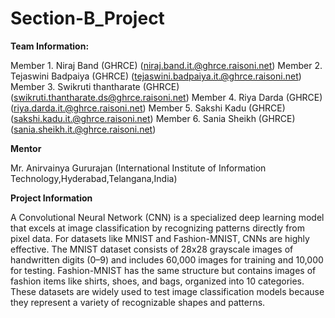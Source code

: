 # Section-B_Project

**Team Information:**

Member 1. Niraj Band (GHRCE) (niraj.band.it.@ghrce.raisoni.net) 
Member 2. Tejaswini Badpaiya (GHRCE) (tejaswini.badpaiya.it.@ghrce.raisoni.net) 
Member 3. Swikruti thantharate (GHRCE) (swikruti.thantharate.ds@ghrce.raisoni.net) 
Member 4. Riya Darda (GHRCE) (riya.darda.it.@ghrce.raisoni.net) 
Member 5. Sakshi Kadu (GHRCE) (sakshi.kadu.it.@ghrce.raisoni.net) 
Member 6. Sania Sheikh (GHRCE) (sania.sheikh.it.@ghrce.raisoni.net) 

**Mentor**

Mr. Anirvainya Gururajan (International Institute of Information Technology,Hyderabad,Telangana,India)

**Project Information**

A Convolutional Neural Network (CNN) is a specialized deep learning model that excels at image classification by recognizing patterns directly from pixel data. For datasets like MNIST and Fashion-MNIST, CNNs are highly effective. The MNIST dataset consists of 28x28 grayscale images of handwritten digits (0–9) and includes 60,000 images for training and 10,000 for testing. Fashion-MNIST has the same structure but contains images of fashion items like shirts, shoes, and bags, organized into 10 categories. These datasets are widely used to test image classification models because they represent a variety of recognizable shapes and patterns.
